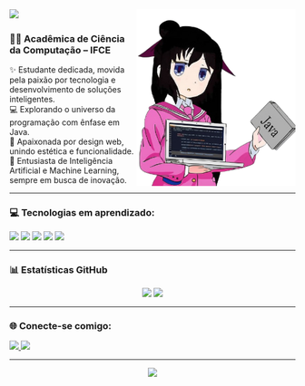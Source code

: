 <img src="https://capsule-render.vercel.app/api?type=waving&color=800080&height=100&section=header&text=Olá,%20eu%20sou%20a%20Fernanda%20Maressa!&fontSize=25&fontAlign=50&fontColor=ffffff" />
<img src="anime_java.png" alt="anime java" width="280" align="right"/>

### 👩‍💻 Acadêmica de Ciência da Computação – IFCE

✨ Estudante dedicada, movida pela paixão por tecnologia e desenvolvimento de soluções inteligentes.<br>
💻 Explorando o universo da programação com ênfase em Java.<br>
🎨 Apaixonada por design web, unindo estética e funcionalidade.<br>
🤖 Entusiasta de Inteligência Artificial e Machine Learning, sempre em busca de inovação.


---

### 💻 Tecnologias em aprendizado:

<p>
  <img src="https://cdn.jsdelivr.net/gh/devicons/devicon/icons/java/java-original.svg" width="40"/>
  <img src="https://cdn.jsdelivr.net/gh/devicons/devicon/icons/python/python-original.svg" width="40"/>
  <img src="https://cdn.jsdelivr.net/gh/devicons/devicon/icons/javascript/javascript-original.svg" width="40"/>
  <img src="https://cdn.jsdelivr.net/gh/devicons/devicon/icons/html5/html5-original.svg" width="40"/>
  <img src="https://cdn.jsdelivr.net/gh/devicons/devicon/icons/css3/css3-original.svg" width="40"/>
</p>

---

### 📊 Estatísticas GitHub

<p align="center">
  <img height="160em" src="https://github-readme-stats.vercel.app/api?username=FernandaMaressa&show_icons=true&theme=dark&icon_color=8a2be2&text_color=ffffff&title_color=dda0dd&bg_color=00000000&hide_title=true"/>
  <img height="150em" src="https://github-readme-stats.vercel.app/api/top-langs/?username=FernandaMaressa&layout=compact&theme=dark&text_color=ffffff&title_color=dda0dd&bg_color=00000000"/>
</p>


---

### 🌐 Conecte-se comigo:

<p>
  <a href="https://www.linkedin.com/in/fernandamaressa/" target="_blank">
    <img src="https://img.shields.io/badge/LinkedIn-8a2be2?style=for-the-badge&logo=linkedin&logoColor=white"/>
  </a>
  <a href="https://www.instagram.com/fernanda.aals/" target="_blank">
    <img src="https://img.shields.io/badge/Instagram-800080?style=for-the-badge&logo=instagram&logoColor=white"/>
  </a>
</p>

---

<p align="center">
  <img src="https://capsule-render.vercel.app/api?section=footer&type=waving&color=800080&height=100"/>
</p>
